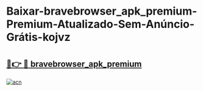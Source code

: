 # Baixar-bravebrowser_apk_premium-Premium-Atualizado-Sem-Anúncio-Grátis-kojvz

# <h2><a href="https://ispcgq.esa.edu.pl?src=bravebrowser_apk_premium&ref=kojvz">🔗👉 🔴 bravebrowser_apk_premium</a></h2>

[![acn](https://github.com/user-attachments/assets/0f9c940e-d8b0-45ae-aac7-cd30a18b3e1c)](https://ispcgq.esa.edu.pl?src=bravebrowser_apk_premium&ref=kojvz)

